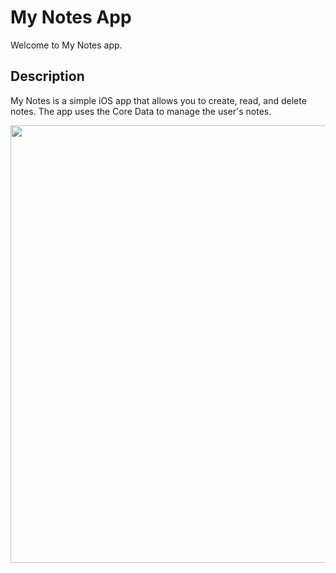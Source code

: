 # My Notes App

Welcome to My Notes app.

## Description
My Notes is a simple iOS app that allows you to create, read, and delete notes. The app uses the Core Data to manage the user's notes.

<img src="https://github.com/kaffka-san/MyNotes/blob/main/Images/MyNotes.gif" width="700">
